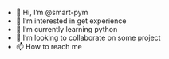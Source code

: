- 👋 Hi, I’m @smart-pym
- 👀 I’m interested in get experience
- 🌱 I’m currently learning python
- 💞️ I’m looking to collaborate on some project
- 📫 How to reach me

<!---
smart-pym/smart-pym is a ✨ special ✨ repository because its `README.md` (this file) appears on your GitHub profile.
You can click the Preview link to take a look at your changes.
--->
